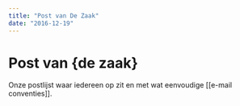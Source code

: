 ```yaml
---
title: "Post van De Zaak"
date: "2016-12-19"
---
```

# Post van {de zaak}

Onze postlijst waar iedereen op zit en met wat eenvoudige [[e-mail conventies]].
